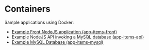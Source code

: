 # Containers

Sample applications using Docker:

- [Example Front NodeJS application (app-items-front)](app-items-front/README.md)
- [Example NodeJS API invoking a MySQL database (app-items-api)](app-items-api/README.md)
- [Example MySQL Database (app-items-mysql)](app-items-mysql/README.md)

